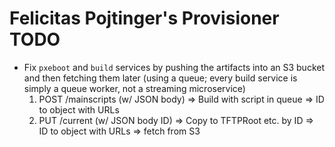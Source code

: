 # Felicitas Pojtinger's Provisioner TODO

- Fix `pxeboot` and `build` services by pushing the artifacts into an S3 bucket and then fetching them later (using a queue; every build service is simply a queue worker, not a streaming microservice)
  1. POST /mainscripts (w/ JSON body) => Build with script in queue => ID to object with URLs
  2. PUT /current (w/ JSON body ID) => Copy to TFTPRoot etc. by ID => ID to object with URLs => fetch from S3
